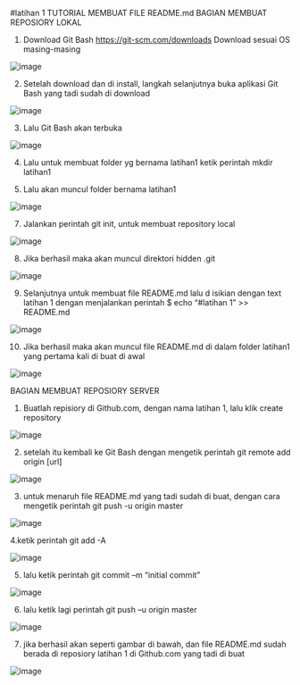 #latihan 1
TUTORIAL MEMBUAT FILE  README.md
BAGIAN MEMBUAT REPOSIORY LOKAL
1.	Download Git Bash https://git-scm.com/downloads Download sesuai OS masing-masing

![image](https://user-images.githubusercontent.com/56445770/67139886-4c840680-f27f-11e9-856f-4c1ac59ab2d5.png)


2.	Setelah download dan di install, langkah selanjutnya buka aplikasi Git Bash yang tadi sudah di download

![image](https://user-images.githubusercontent.com/56445770/67139923-a8e72600-f27f-11e9-818c-179712bc7131.png)

3.	Lalu Git Bash akan terbuka 

![image](https://user-images.githubusercontent.com/56445770/67139976-172be880-f280-11e9-8c9a-3ad946e385d0.png)


4.	Lalu untuk membuat folder yg bernama latihan1 ketik perintah mkdir latihan1

5.	Lalu akan muncul folder bernama latihan1

![image](https://user-images.githubusercontent.com/56445770/67139996-52c6b280-f280-11e9-87c0-7e49acbafa5a.png)

7.	Jalankan perintah git init, untuk membuat repository local

![image](https://user-images.githubusercontent.com/56445770/67140036-a6390080-f280-11e9-8c61-3af7339e06b9.png)


8.	Jika berhasil maka akan muncul direktori hidden .git

![image](https://user-images.githubusercontent.com/56445770/67140046-c1a40b80-f280-11e9-8b67-056030070925.png)


9.	Selanjutnya untuk membuat file README.md lalu d isikian dengan text latihan 1 dengan menjalankan perintah $  echo “#latihan 1” >> README.md

![image](https://user-images.githubusercontent.com/56445770/67140058-e5ffe800-f280-11e9-919b-833e2423fe0e.png)

10.	Jika berhasil maka akan muncul file README.md di dalam folder latihan1 yang pertama kali di buat di awal

![image](https://user-images.githubusercontent.com/56445770/67140073-092a9780-f281-11e9-83be-7095ee27810e.png)


BAGIAN MEMBUAT REPOSIORY SERVER
1.	Buatlah repisiory di Github.com, dengan nama latihan 1, lalu klik create repository

![image](https://user-images.githubusercontent.com/56445770/67140089-28c1c000-f281-11e9-8f7d-1bdf0e2e9596.png)

2.	setelah itu kembali ke Git Bash dengan mengetik perintah git remote add origin [url]

![image](https://user-images.githubusercontent.com/56445770/67140101-5149ba00-f281-11e9-9bec-8556a4d49919.png)

3.	untuk menaruh file README.md yang tadi sudah di buat, dengan cara mengetik perintah git push -u origin master
 
![image](https://user-images.githubusercontent.com/56445770/67140133-9a9a0980-f281-11e9-9c7a-436a932f0160.png)

4.ketik perintah git add -A
 
 ![image](https://user-images.githubusercontent.com/56445770/67140161-d339e300-f281-11e9-81aa-f6c174c0542c.png)

5.	lalu ketik perintah git commit –m “initial commit”

![image](https://user-images.githubusercontent.com/56445770/67140169-f4023880-f281-11e9-9397-8cdc8eeaabae.png)

6.	lalu ketik lagi perintah git push –u origin master 
	
![image](https://user-images.githubusercontent.com/56445770/67140264-26606580-f283-11e9-8339-9cd04266b497.png)


7.	jika berhasil akan seperti gambar di bawah, dan file README.md sudah berada di reposiory latihan 1 di Github.com yang tadi di buat

![image](https://user-images.githubusercontent.com/56445770/67140194-4cd1d100-f282-11e9-96a5-a7bd4e9bad7f.png)
